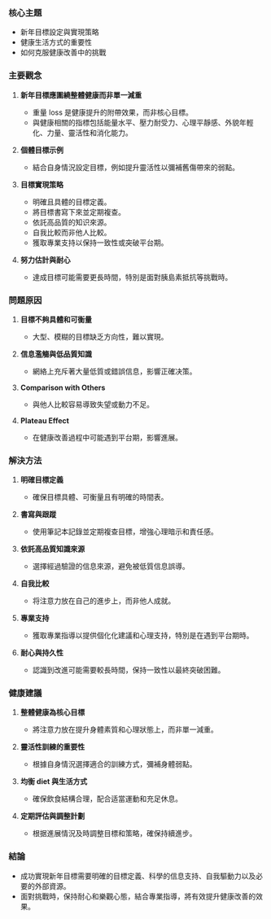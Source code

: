 ### 核心主題
- 新年目標設定與實現策略
- 健康生活方式的重要性
- 如何克服健康改善中的挑戰

### 主要觀念
1. **新年目標應圍繞整體健康而非單一減重**  
   - 重量 loss 是健康提升的附帶效果，而非核心目標。
   - 與健康相關的指標包括能量水平、壓力耐受力、心理平靜感、外貌年輕化、力量、靈活性和消化能力。

2. **個體目標示例**  
   - 結合自身情況設定目標，例如提升靈活性以彌補舊傷帶來的弱點。

3. **目標實現策略**  
   - 明確且具體的目標定義。
   - 將目標書寫下來並定期複查。
   - 依託高品質的知识來源。
   - 自我比較而非他人比較。
   - 獲取專業支持以保持一致性或突破平台期。

4. **努力估計與耐心**  
   - 達成目標可能需要更長時間，特別是面對胰島素抵抗等挑戰時。

### 問題原因
1. **目標不夠具體和可衡量**  
   - 大型、模糊的目標缺乏方向性，難以實現。

2. **信息濫觴與低品質知識**  
   - 網絡上充斥著大量低質或錯誤信息，影響正確决策。

3. **Comparison with Others**  
   - 與他人比較容易導致失望或動力不足。

4. **Plateau Effect**  
   - 在健康改善過程中可能遇到平台期，影響進展。

### 解決方法
1. **明確目標定義**  
   - 確保目標具體、可衡量且有明確的時間表。

2. **書寫與跟蹤**  
   - 使用筆記本記錄並定期複查目標，增強心理暗示和責任感。

3. **依託高品質知識來源**  
   - 選擇經過驗證的信息來源，避免被低質信息誤導。

4. **自我比較**  
   - 将注意力放在自己的進步上，而非他人成就。

5. **專業支持**  
   - 獲取專業指導以提供個化化建議和心理支持，特別是在遇到平台期時。

6. **耐心與持久性**  
   - 認識到改進可能需要較長時間，保持一致性以最終突破困難。

### 健康建議
1. **整體健康為核心目標**  
   - 將注意力放在提升身體素質和心理狀態上，而非單一減重。

2. **靈活性訓練的重要性**  
   - 根據自身情況選擇適合的訓練方式，彌補身體弱點。

3. **均衡 diet 與生活方式**  
   - 確保飲食結構合理，配合适當運動和充足休息。

4. **定期評估與調整計劃**  
   - 根据進展情況及時調整目標和策略，確保持續進步。

### 結論
- 成功實現新年目標需要明確的目標定義、科學的信息支持、自我驅動力以及必要的外部資源。  
- 面對挑戰時，保持耐心和樂觀心態，結合專業指導，將有效提升健康改善的效果。